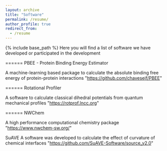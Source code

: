 ```yaml
---
layout: archive
title: "Software"
permalink: /resume/
author_profile: true
redirect_from:
  - /resume
---
```


{% include base_path %}
Here you will find a list of software we have developed or participated in the development

======
PBEE - Protein Binding Energy Estimator

A machine-learning based package to calculate the absolute binding free energy of protein-protein interactions
"https://github.com/chavesejf/PBEE"

======
Rotational Profiler

A software to calculate classical dihedral potentials from quantum mechanical profiles
"https://rotprof.lncc.org"

======
NWChem

A high performance computational chemistry package
"https://www.nwchem-sw.org/"

SuAVE
A software was developed to calculate the effect of curvature of chemical interfaces
"https://github.com/SuAVE-Software/source_v2.0"


